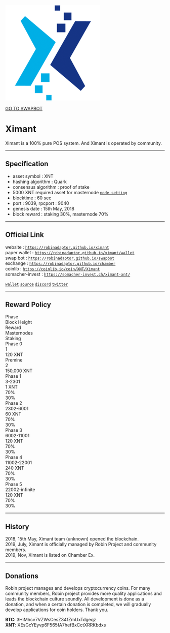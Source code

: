 <a id="logo_image" markdown="1"><img src="../images/ximant.png" width="auto"></a>   

<a id="swap_button" markdown="1" href="https://robinadaptor.github.io/swapbot">GO TO SWAPBOT</a>  

# Ximant
  
Ximant is a 100% pure POS system. And Ximant is operated by community.
  
***
## Specification  
  
* asset symbol : XNT  
* hashing algorithm : Quark  
* consensus algorithm : proof of stake  
* 5000 XNT required asset for masternode  [`node setting`](https://github.com/robinadaptor/help/blob/master/masternode.md)     
* blocktime : 60 sec  
* port : 9039, rpcport : 9040  
* genesis date : 15th May, 2018  
* block reward : staking 30%, masternode 70% 
  
***
## Official Link  

website : [`https://robinadaptor.github.io/ximant`](https://robinadaptor.github.io/ximant)  
paper wallet : [`https://robinadaptor.github.io/ximant/wallet`](https://robinadaptor.github.io/ximant/wallet)  
swap bot : [`https://robinadaptor.github.io/swapbot`](https://robinadaptor.github.io/swapbot)   
exchange : [`https://robinadaptor.github.io/chamber`](https://robinadaptor.github.io/chamber)    
coinlib : [`https://coinlib.io/coin/XNT/Ximant`](https://coinlib.io/coin/XNT/Ximant)  
somacher-invest : [`https://somacher-invest.ch/ximant-xnt/`](https://somacher-invest.ch/ximant-xnt/)  
  
[`wallet`](https://github.com/robinadaptor/ximant/releases) [`source`](https://github.com/robinadaptor/ximant) [`discord`](https://discord.gg/zYvFFJU) [`twitter`](https://twitter.com/robinadaptor)    
  
***
## Reward Policy  

<div class="Rtable Rtable--5cols Rtable--collapse">
<div class="Rtable-cell Rtable-cell--head">Phase</div>
<div class="Rtable-cell Rtable-cell--head">Block Height</div>
<div class="Rtable-cell Rtable-cell--head">Reward</div>
<div class="Rtable-cell Rtable-cell--head">Masternodes</div>
<div class="Rtable-cell Rtable-cell--head">Staking</div>

<div class="Rtable-cell">Phase 0</div>
<div class="Rtable-cell">1</div>
<div class="Rtable-cell">120 XNT</div>
<div class="Rtable-cell"></div>
<div class="Rtable-cell"></div>

<div class="Rtable-cell">Premine</div>
<div class="Rtable-cell">2</div>
<div class="Rtable-cell">150,000 XNT</div>
<div class="Rtable-cell"></div>
<div class="Rtable-cell"></div>

<div class="Rtable-cell">Phase 1</div>
<div class="Rtable-cell">3-2301</div>
<div class="Rtable-cell">1 XNT</div>
<div class="Rtable-cell">70%</div>
<div class="Rtable-cell">30%</div>

<div class="Rtable-cell">Phase 2</div>
<div class="Rtable-cell">2302-6001</div>
<div class="Rtable-cell">60 XNT</div>
<div class="Rtable-cell">70%</div>
<div class="Rtable-cell">30%</div>

<div class="Rtable-cell">Phase 3</div>
<div class="Rtable-cell">6002-11001</div>
<div class="Rtable-cell">120 XNT</div>
<div class="Rtable-cell">70%</div>
<div class="Rtable-cell">30%</div>

<div class="Rtable-cell">Phase 4</div>
<div class="Rtable-cell">11002-22001</div>
<div class="Rtable-cell">240 XNT</div>
<div class="Rtable-cell">70%</div>
<div class="Rtable-cell">30%</div>

<div class="Rtable-cell">Phase 5</div>
<div class="Rtable-cell">22002-infinite</div>
<div class="Rtable-cell">120 XNT</div>
<div class="Rtable-cell">70%</div>
<div class="Rtable-cell">30%</div>

</div>

***
## History  
  
2018, 15th May, Ximant team (unknown) opened the blockchain.  
2019, July, Ximant is officially managed by Robin Project and community members.  
2019, Nov, Ximant is listed on Chamber Ex.  

***
## Donations 
  
Robin project manages and develops cryptocurrency coins. For many community members, Robin project provides more quality applications and leads the blockchain culture soundly. All development is done as a donation, and when a certain donation is completed, we will gradually develop applications for coin holders. Thank you.  
  
**BTC**: 3HiMhcv7VZWsCesZ34fZmUxTdgeqz    
**XNT**: XEsGcYEyvp6F565fA7hefBxCctXRRKbdxs  
